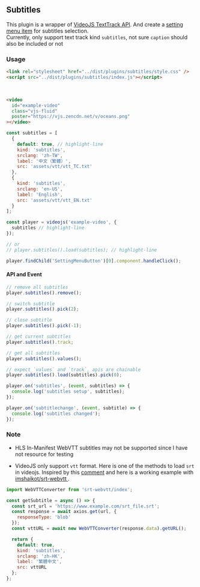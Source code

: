 ## Subtitles <!-- {docsify-ignore-all} -->

This plugin is a wrapper of [VideoJS TextTrack API](https://docs.videojs.com/docs/guides/text-tracks.html).
And create a [setting menu item](../features/setting-menu.md) for subtitles selection. <br>
Currently, only support text track kind `subtitles`, not sure `caption` should also be included or not

### Usage

```html inject keep
<link rel="stylesheet" href="../dist/plugins/subtitles/style.css" />
<script src="../dist/plugins/subtitles/index.js"></script>
```

<br />

```html inject
<video
  id="example-video"
  class="vjs-fluid"
  poster="https://vjs.zencdn.net/v/oceans.png"
></video>
```

```js run
const subtitles = [
  {
    default: true, // highlight-line
    kind: 'subtitles',
    srclang: 'zh-TW',
    label: '中文（繁體）',
    src: 'assets/vtt/vtt_TC.txt'
  },
  {
    kind: 'subtitles',
    srclang: 'en-US',
    label: 'English',
    src: 'assets/vtt/vtt_EN.txt'
  }
];

const player = videojs('example-video', {
  subtitles // highlight-line
});

// or
// player.subtitles().load(subtitles); // highlight-line

player.findChild('SettingMenuButton')[0].component.handleClick();
```

#### API and Event

```js
// remove all subtitles
player.subtitles().remove();

// switch subtitle
player.subtitles().pick(2);

// close subtitle
player.subtitles().pick(-1);

// get current subtitles
player.subtitles().track;

// get all subtitles
player.subtitles().values();

// expect `values` and `track`, apis are chainable
player.subtitles().load(subtitles).pick(0);

player.on('subtitles', (event, subtitles) => {
  console.log('subtitles setup', subtitles);
});

player.on('subtitlechange', (event, subtitle) => {
  console.log('subtitles changed');
});
```

### Note

- HLS In-Manifest WebVTT subtitles may not be supported since I have not resource for testing

- VideoJS only support `vtt` format. Here is one of the methods to load `srt` in videojs. Inspired by this [comment](https://github.com/videojs/video.js/issues/4822#issuecomment-351939054) and here is a working example with [imshaikot/srt-webvtt
  ](https://github.com/imshaikot/srt-webvtt).

```js
import WebVTTConverter from 'srt-webvtt/index';

const getSubtitle = async () => {
  const srt_url = 'https://www.example.com/srt_file.srt';
  const response = await axios.get(url, {
    responseType: 'blob'
  });
  const vttURL = await new WebVTTConverter(response.data).getURL();

  return {
    default: true,
    kind: 'subtitles',
    srclang: 'zh-HK',
    label: '繁體中文',
    src: vttURL
  };
};
```
